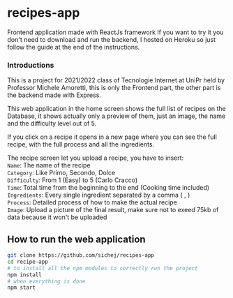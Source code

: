 # recipes-app
Frontend application made with ReactJs framework
If you want to try it you don't need to download and run the backend, I hosted on Heroku so just follow the guide at the end of the instructions.

### Introductions
This is a project for 2021/2022 class of Tecnologie Internet at UniPr held by Professor Michele Amoretti, this is only the Frontend part, the other part is the backend made with Express.

This web application in the home screen shows the full list of recipes on the Database, it shows actually only a preview of them, just an image, the name and the difficulty level out of 5.

If you click on a recipe it opens in a new page where you can see the full recipe, with the full process and all the ingredients.

The recipe screen let you upload a recipe, you have to insert: \
`Name`: The name of the recipe \
`Category`: Like Primo, Secondo, Dolce \
`Difficulty`: From 1 (Easy) to 5 (Carlo Cracco) \
`Time`: Total time from the beginning to the end (Cooking time included) \
`Ingredients`: Every single ingredient separated by a comma ( , ) \
`Process`: Detailed process of how to make the actual recipe \
`Image`: Upload a picture of the final result, make sure not to exeed 75kb of data because it won't be uploaded

## How to run the web application
```bash
git clone https://github.com/sichej/recipes-app
cd recipe-app
# to install all the npm modules to correctly run the project
npm install
# when everything is done 
npm start
```